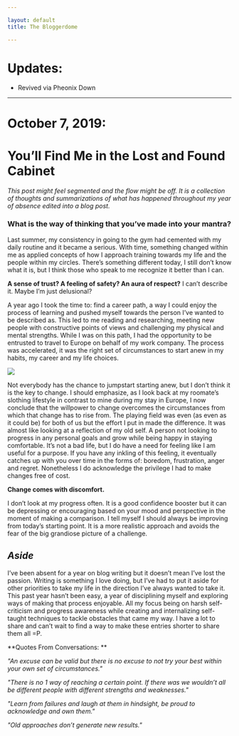 ```yaml
---

layout: default
title: The Bloggerdome

---
```


# Updates:
 * Revived via Pheonix Down

---
# October 7, 2019:
# You’ll Find Me in the Lost and Found Cabinet

*This post might feel segmented and the flow might be off. It is a collection of thoughts and summarizations of what has happened throughout my year of absence edited into a blog post.*

### What is the way of thinking that you’ve made into your mantra?

Last summer, my consistency in going to the gym had cemented with my daily routine and it became a serious. With time, something changed within me as applied concepts of how I approach training towards my life and the people within my circles. There’s something different today, I still don’t know what it is, but I think those who speak to me recognize it better than I can. 

**A sense of trust? A feeling of safety? An aura of respect?** I can’t describe it.
Maybe I’m just delusional?

A year ago I took the time to: find a career path, a way I could enjoy the process of learning and pushed myself towards the person I’ve wanted to be described as. This led to me reading and researching, meeting new people with constructive points of views and challenging my physical and mental strengths. While I was on this path, I had the opportunity to be entrusted to travel to Europe on behalf of my work company. The process was accelerated, it was the right set of circumstances to start anew in my habits, my career and my life choices.

![](https://www.mckinsey.com/~/media/McKinsey/Featured%20Insights/Leading%20in%20the%2021st%20Century/Change%20leader%20change%20thyself/Boaz%20Fox_1536x1536_Original.ashx)

Not everybody has the chance to jumpstart starting anew, but I don’t think it is the key to change. I should emphasize, as I look back at my roomate’s slothing lifestyle in contrast to mine during my stay in Europe, I now conclude that the willpower to change overcomes the circumstances from which that change has to rise from. The playing field was even (as even as it could be) for both of us but the effort I put in made the difference. It was almost like looking at a reflection of my old self. A person not looking to progress in any personal goals and grow while being happy in staying comfortable. It’s not a bad life, but I do have a need for feeling like I am useful for a purpose. If you have any inkling of this feeling, it eventually catches up with you over time in the forms of: boredom, frustration, anger and regret. Nonetheless I do acknowledge the privilege I had to make changes free of cost.

**Change comes with discomfort.**

I don’t look at my progress often. It is a good confidence booster but it can be depressing or encouraging based on your mood and perspective in the moment of making a comparison. I tell myself I should always be improving from today’s starting point. It is a more realistic approach and avoids the fear of the big grandiose picture of a challenge.

## *Aside*
I’ve been absent for a year on blog writing but it doesn’t mean I’ve lost the passion. Writing is something I love doing, but I’ve had to put it aside for other priorities to take my life in the direction I’ve always wanted to take it. This past year hasn’t been easy, a year of disciplining myself and exploring ways of making that process enjoyable. All my focus being on harsh self-criticism and progress awareness while creating and internalizing self-taught techniques to tackle obstacles that came my way. I have a lot to share and can’t wait to find a way to make these entries shorter to share them all =P.

**Quotes From Conversations: **

*"An excuse can be valid but there is no excuse to not try your best within your own set of circumstances."*

*"There is no 1 way of reaching a certain point. If there was we wouldn’t all be different people with different strengths and weaknesses."*

*"Learn from failures and laugh at them in hindsight, be proud to acknowledge and own them."*

*"Old approaches don’t generate new results."*